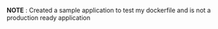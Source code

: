 **NOTE** : Created a sample application to test my dockerfile and is not a production ready application

